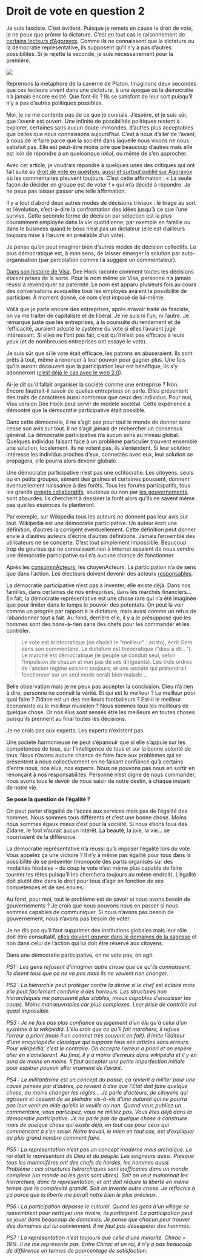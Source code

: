 # Droit de vote en question 2

Je suis fasciste. C’est évident. Puisque je remets en cause le droit de vote, je ne peux que prôner la dictature. C’est en tout cas le raisonnement de [certains lecteurs d’Agoravox](http://www.agoravox.fr/article.php3?id_article=12903). Comme ils ne connaissent que la dictature ou la démocratie représentative, ils supposent qu’il n’y a pas d’autres possibilités. Si je rejette la seconde, je suis nécessairement pour la première.<span id="more-253"></span>

![](https://tcrouzet.com/images_tc/200610vote.gif)

Reprenons la métaphore de la caverne de Platon. Imaginons deux secondes que ces lecteurs vivent dans une dictature, à une époque où la démocratie n’a jamais encore existé. Que font-ils ? Ils se satisfont de leur sort puisqu’il n’y a pas d’autres politiques possibles.

Moi, je ne me contente pas de ce que je connais. J’espère, et je suis sûr, que l’avenir est ouvert. Une infinité de possibilités politiques restent à explorer, certaines sans aucun doute immondes, d’autres plus acceptables que celles que nous connaissons aujourd’hui. C’est à nous d’aller de l’avant, à nous de le faire parce que la société dans laquelle nous vivons ne nous satisfait pas. Elle est peut-être moins pire que beaucoup d’autres mais elle est loin de répondre à un quelconque idéal, ou même de s’en approcher.

Avec cet article, je voudrais répondre à quelques unes des critiques qui ont fait suite au [droit de vote en question](https://tcrouzet.com/2006/09/01/droit-vote-question/), [aussi et surtout publié sur Agoravox](http://www.agoravox.fr/article.php3?id_article=12903) où les commentaires pleuvent toujours. C’est cette affirmation : « La seule façon de décider en groupe est de voter ! » qui m’a décidé à répondre. Je ne peux pas laisser passer une telle affirmation.

Il y a tout d’abord deux autres modes de décisions triviaux : le tirage au sort et l’évolution, c’est-à-dire la confrontation des idées jusqu’à ce que l’une survive. Cette seconde forme de décision par sélection est la plus couramment employée dans la vie quotidienne, par exemple en famille ou dans le business quand le boss n’est pas un dictateur (elle est d’ailleurs toujours mise à l’œuvre en préalable d’un vote).

Je pense qu’on peut imaginer bien d’autres modes de décision collectifs. Le plus démocratique est, à mon sens, de laisser émerger la solution par auto-organisation (par percolation comme l’a suggéré un commentateur).

[Dans son histoire de Visa](https://tcrouzet.com/2006/09/08/manager-par-la-connexion/), Dee Hock raconte comment toutes les décisions étaient prises de la sorte. Pour le nom même de Visa, personne n’a jamais réussi à revendiquer sa paternité. Le nom est apparu plusieurs fois au cours des conversations auxquelles tous les employés avaient la possibilité de participer. À moment donné, ce nom s’est imposé de lui-même.

Voilà que je parle encore des entreprises, après m’avoir traité de fasciste, on va me traiter de capitaliste et de libéral. Je ne suis ni l’un, ni l’autre. Je remarque juste que les entreprises, à la poursuite du rendement et de l’efficacité, auraient adopté le système du vote si elles l’avaient jugé intéressant. Si elles ne l’ont pas fait, c’est qu’il n’est pas efficace à leurs yeux (et de nombreuses entreprises ont essayé le vote).

Je suis sûr que si le vote était efficace, les patrons en abuseraient. Ils sont prêts à tout, même à renoncer à leur pouvoir pour gagner plus. Une fois qu’ils auront découvert que la participation leur est bénéfique, ils s’y adonneront ([c’est déjà le cas avec le web 2.0](https://tcrouzet.com/2006/08/06/tout-travail-meriterait-salaire/)).

Ai-je dit qu’il fallait organiser la société comme une entreprise ? Non. Encore faudrait-il savoir de quelles entreprises on parle. Elles présentent des traits de caractères aussi nombreux que ceux des individus. Pour moi, Visa version Dee Hock peut servir de modèle sociétal. Cette expérience a démontré que la démocratie participative était possible.

Dans cette démocratie, il ne s’agit pas pour tout le monde de donner sans cesse son avis sur tout. Il ne s’agit jamais de rechercher un consensus général. La démocratie participative n’a aucun sens au niveau global. Quelques individus faisant face à un problème particulier trouvent ensemble une solution, localement. Ils ne votent pas, ils s’entendent. Si leur solution intéresse les individus proches d’eux, connectés avec eux, leur solution se propagera, elle pourra alors devenir globale.

Une démocratie participative n’est pas une ochlocratie. Les citoyens, seuls ou en petits groupes, sèment des graines et certaines poussent, donnent éventuellement naissance à des forêts. Tous les forums participatifs, tous les grands [projets collaboratifs](http://www.foruminternet.org/), soutenus ou non par [les gouvernements](http://www.intgovforum.org/), sont absurdes. Ils cherchent à dessiner la forêt alors qu’ils ne savent même pas quelles essences ils planteront.

Par exemple, sur Wikipedia tous les auteurs ne donnent pas leur avis sur tout. Wikipedia est une démocratie participative. Un auteur écrit une définition, d’autres la corrigent éventuellement. Cette définition peut donner envie à d’autres auteurs d’écrire d’autres définitions. Jamais l’ensemble des utilisateurs ne se concerte. C’est tout simplement impossible. Beaucoup trop de gourous qui ne connaissent rien à internet essaient de nous vendre une démocratie participative qui n’a aucune chance de fonctionner.

Après les [consommActeurs](http://www.thinkstudio.com/text/directeconomy.pdf), les citoyenActeurs. La participation n’a de sens que dans l’action. Les électeurs doivent devenir des acteurs [responsables](https://tcrouzet.com/).

La démocratie participative n’est pas à inventer, elle existe déjà. Dans nos familles, dans certaines de nos entreprises, dans les marchés financiers… En fait, la démocratie représentative est une chose rare qui n’a été imaginée que pour limiter dans le temps le pouvoir des potentats. On peut la voir comme un progrès par rapport à la dictature, mais aussi comme un refus de l’abandonner tout à fait. Au fond, derrière elle, il y a le présupposé que les hommes sont des bons-à-rien sans des chefs pour les commander et les contrôler.

> Le vote est aristocratique (on choisit le “meilleur” : aristo), écrit Gem dans son commentaire. La dictature est théocratique (“dieu a dit…”). Le marché est démocratique (le peuple se conduit seul, selon l’impulsion de chacun et non pas de ses dirigeants). Les trois ordres de l’ancien régime existent toujours, et une société qui prétendrait fonctionner sur un seul mode serait bien malade…

Belle observation mais je ne peux pas accepter la conclusion. Dieu n’a rien à dire, personne ne connaît la vérité. Et qui est le meilleur ? Le meilleur pour quoi faire ? Zidane est un des meilleurs footballeurs ? Est-il le meilleur économiste ou le meilleur musicien ? Nous sommes tous les meilleurs de quelque chose. Or nos élus sont sensés être les meilleurs en toutes choses puisqu’ils prennent au final toutes les décisions.

Je ne crois pas aux experts. Les experts n’existent pas.

Une société harmonieuse ne peut s’épanouir que si elle s’appuie sur les compétences de tous, sur l’intelligence de tous et sur la bonne volonté de tous. Nous n’avons aucune chance de faire face aux problèmes qui se présentent à nous collectivement en ne faisant confiance qu’à certains d’entre nous, nos élus, nos experts. Nous ne pouvons pas nous en sortir en renonçant à nos responsabilités. Personne n’est digne de nous commander, nous avons tous le devoir de nous saisir de notre destin, à chaque instant de notre vie.

**Se pose la question de l’égalité ?**

On peut parler d’égalité de l’accès aux services mais pas de l’égalité des hommes. Nous sommes tous différents et c’est une bonne chose. Moins nous sommes égaux mieux c’est pour la société. Si nous étions tous des Zidane, le foot n’aurait aucun intérêt. La beauté, la joie, la vie… se nourrissent de la différence.

La démocratie représentative n’a réussi qu’à imposer l’égalité lors du vote. Vous appelez ça une victoire ? Il n’y a même pas égalité pour tous dans la possibilité de se présenter (monopole des partis organisés sur des modalités féodales – du coup le vote n’est même plus capable de faire tourner les têtes puisqu’il les cherchera toujours au même endroit). L’égalité doit plutôt être dans le droit pour tous d’agir en fonction de ses compétences et de ses envies.

Au fond, pour moi, tout le problème est de savoir si nous avons besoin de gouvernements ? Je crois que nous pouvons nous en passer si nous sommes capables de communiquer. Si nous n’avons pas besoin de gouvernement, nous n’avons pas besoin de voter.

Je ne dis pas qu’il faut supprimer des institutions globales mais leur rôle doit être consultatif, [elles doivent œuvrer dans le domaines de la sagesse](https://tcrouzet.com/2006/07/04/interdependance-ou-etat/) et non dans celui de l’action qui lui doit être réservé aux citoyens.

Dans une démocratie participative, on ne vote pas, on agit.

*PS1 : Les gens refusent d’imaginer autre chose que ce qu’ils connaissent. Ils disent tous que ça ne va pas mais ils ne veulent rien changer.*

*PS2 : La hiérarchie peut protéger contre la dérive si le chef est éclairé mais elle peut facilement conduire à des horreurs. Les structures non hiérarchiques me paraissent plus stables, mieux capables d’encaisser les coups. Moins manœuvrables car plus complexes. Leur prise de contrôle est quasi impossible.*

*PS3 : Je ne fais pas plus confiance au jugement d’un élu qu’à celui d’un système à la wikipédia. L’élu croit que ce qu’il fait marchera, il refuse l’erreur a priori (mais il en commet très souvent en fait). Il imite l’éditeur d’une encyclopédie classique qui suppose tous ses articles sans erreurs. Pour wikipédia, c’est le contraire. On accepte l’erreur a priori et on espère aller en s’améliorant. Au final, il y a moins d’erreurs dans wikipédia et il y en aura de moins en moins. Il faut accepter une petite imperfection initiale pour espérer pouvoir aller vraiment de l’avant.*

*PS4 : Le militantisme est un concept du passé, ça revient à militer pour une cause pensée par d’autres, ça revient à dire que l’État doit faire quelque chose, au moins changer les règles… Je parle d’acteurs, de citoyens qui agissent et cessent de se pleindre vis-à-vis d’une autorité qui ne pourra pas leur venir en aide qu’elle le veuille ou non. Quand vous publiez un commentaire, vous participez, vous ne militez pas. Vous êtes déjà dans la démocratie participative. Je ne parle pas de quelque chose à construire mais de quelque chose qui existe déjà, en tout cas pour ceux qui commencent à s’en saisir. Notre travail, le mien en tout cas, est d’expliquer au plus grand nombre comment faire.*

*PS5 : La représentation n’est pas un concept moderne mais archaïque. Le roi était le représentant de Dieu et du peuple. Les seigneurs aussi. Presque tous les mammifères ont des chefs de hordes, les hommes aussi. Problème : ces structures hiérarchiques sont inefficaces dans un monde complexe (un monde où les gens sont libres). Soit on veut maintenait les hiérarchies, donc la représentation, et ont doit réduire la liberté en même temps que la complexité grandit. Soit on invente autre chose. Je réfléchis à ça parce que la liberté me paraît notre bien le plus précieux.*

*PS6 : La participation dépasse le culturel. Quand les gens d’un village se rassemblent pour nettoyer une rivière, ils participent. La participation peut se jouer dans beaucoup de domaines. Je pense que chacun peut trouver des domaines qui lui conviennent. Il ne faut pas désespérer des hommes.*

*PS7 : La représentation n’est toujours que celle d’une minorité. Chirac = 19%. Il ne me représente pas. Entre Chirac et un roi, il n’y a pas beaucoup de différence en termes de pourcentage de satisfaction.*